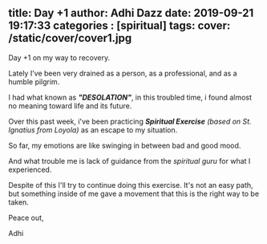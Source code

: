 title: Day +1
author: Adhi Dazz
date: 2019-09-21 19:17:33
categories : [spiritual]
tags:
cover: /static/cover/cover1.jpg
---
Day +1 on my way to recovery.

Lately I've been very drained as a person, as a professional, and as a humble pilgrim.

I had what known as **_"DESOLATION"_**,
in this troubled time, i found almost no meaning toward life and its future.

Over this past week, i've been practicing **_Spiritual Exercise_** *(based on St. Ignatius from Loyola)* as an escape to my situation.

So far, my emotions are like swinging in between bad and good mood.

And what trouble me is lack of guidance from the _spiritual guru_ for what I experienced.

Despite of this I'll try to continue doing this exercise.
It's not an easy path, but something inside of me gave a movement that this is the right way to be taken.

Peace out,

Adhi